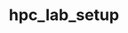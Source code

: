 ---
permalink: /engineering/projects/hpc_lab_setup/
project_link_name: hpc_lab_setup
project_maintainers: ''
project_stats: 'true'
project_url: https://github.com/Linaro/hpc_lab_setup
title: hpc_lab_setup
display: "false"
---